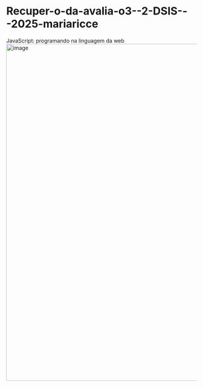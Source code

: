# Recuper-o-da-avalia-o3--2-DSIS---2025-mariaricce
JavaScript: programando na linguagem da web
<img width="1277" height="893" alt="image" src="https://github.com/user-attachments/assets/825bd91b-2bb9-4d7e-829f-8094bd9acc5f" />

